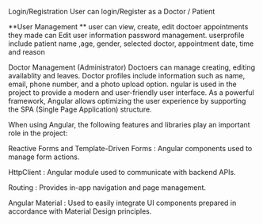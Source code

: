 Login/Registration User can login/Register as a Doctor / Patient

**User Management ** user can view, create, edit doctoer appointments they made can Edit user information password management. userprofile include patient name ,age, gender, selected doctor, appointment date, time and reason

Doctor Management (Administrator) Doctoers can manage creating, editing availablity and leaves. Doctor profiles include information such as name, email, phone number, and a photo upload option.
ngular is used in the project to provide a modern and user-friendly user interface. As a powerful framework, Angular allows optimizing the user experience by supporting the SPA (Single Page Application) structure.

When using Angular, the following features and libraries play an important role in the project:

Reactive Forms and Template-Driven Forms : Angular components used to manage form actions.

HttpClient : Angular module used to communicate with backend APIs.

Routing : Provides in-app navigation and page management.

Angular Material : Used to easily integrate UI components prepared in accordance with Material Design principles.
